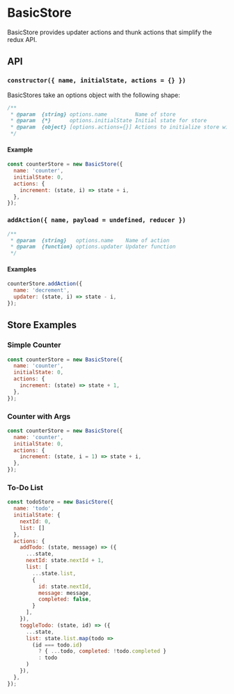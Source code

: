 # BasicStore
BasicStore provides updater actions and thunk actions that simplify the redux
API.

## API
### `constructor({ name, initialState, actions = {} })`
BasicStores take an options object with the following shape:
```javascript
/**
 * @param  {string} options.name         Name of store
 * @param  {*}      options.initialState Initial state for store
 * @param  {object} [options.actions={}] Actions to initialize store with
 */
```

#### Example
```javascript
const counterStore = new BasicStore({
  name: 'counter',
  initialState: 0,
  actions: {
    increment: (state, i) => state + i,
  },
});
```

### `addAction({ name, payload = undefined, reducer })`
```javascript
/**
 * @param  {string}   options.name    Name of action
 * @param  {function} options.updater Updater function
 */
```

#### Examples
```javascript
counterStore.addAction({
  name: 'decrement',
  updater: (state, i) => state - i,
});
```

## Store Examples
### Simple Counter
```javascript
const counterStore = new BasicStore({
  name: 'counter',
  initialState: 0,
  actions: {
    increment: (state) => state + 1,
  },
});
```

### Counter with Args
```javascript
const counterStore = new BasicStore({
  name: 'counter',
  initialState: 0,
  actions: {
    increment: (state, i = 1) => state + i,
  },
});
```

### To-Do List
```javascript
const todoStore = new BasicStore({
  name: 'todo',
  initialState: {
    nextId: 0,
    list: []
  },
  actions: {
    addTodo: (state, message) => ({
      ...state,
      nextId: state.nextId + 1,
      list: [
        ...state.list,
        {
          id: state.nextId,
          message: message,
          completed: false,
        }
      ],
    }),
    toggleTodo: (state, id) => ({
      ...state,
      list: state.list.map(todo =>
        (id === todo.id)
          ? { ...todo, completed: !todo.completed }
          : todo
      )
    }),
  },
});
```
